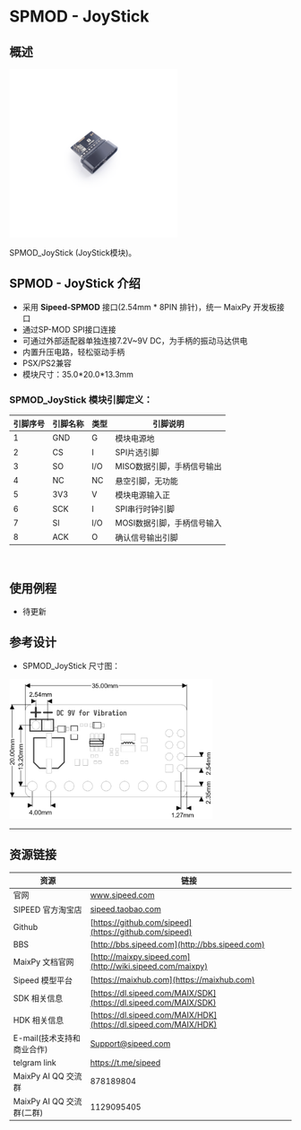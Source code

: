 # SPMOD - JoyStick


## 概述

<img src="../../assets/spmod/spmod_joystick/sp_joystick.png"  width="" height="300" />

SPMOD_JoyStick (JoyStick模块)。

## SPMOD - JoyStick 介绍

- 采用 **Sipeed-SPMOD** 接口(2.54mm * 8PIN 排针)，统一 MaixPy 开发板接口
- 通过SP-MOD SPI接口连接
- 可通过外部适配器单独连接7.2V~9V DC，为手柄的振动马达供电
- 内置升压电路，轻松驱动手柄
- PSX/PS2兼容
- 模块尺寸：35.0\*20.0\*13.3mm


###  SPMOD_JoyStick 模块引脚定义：

| 引脚序号  | 引脚名称 | 类型  | 引脚说明    |
| -------- | -------- | ---- | ---------- |
| 1 | GND | G | 模块电源地 |
| 2 | CS | I | SPI片选引脚 |
| 3 | SO | I/O | MISO数据引脚，手柄信号输出 |
| 4 | NC | NC | 悬空引脚，无功能 |
| 5 | 3V3 | V | 模块电源输入正 |
| 6 | SCK | I | SPI串行时钟引脚 |
| 7 | SI | I/O | MOSI数据引脚，手柄信号输入 |
| 8 | ACK | O | 确认信号输出引脚 |

<img src="" width="500" />


## 使用例程

- 待更新

## 参考设计

- SPMOD_JoyStick 尺寸图：

<img src="../../assets/spmod/spmod_joystick/sipeed_spmod_joystick.png" height="250" />

-----

## 资源链接

| 资源 | 链接 |
| --- | --- |
| 官网 | www.sipeed.com |
| SIPEED 官方淘宝店 |[sipeed.taobao.com](sipeed.taobao.com) |
|Github | [https://github.com/sipeed](https://github.com/sipeed) |
|BBS | [http://bbs.sipeed.com](http://bbs.sipeed.com) |
|MaixPy 文档官网 | [http://maixpy.sipeed.com](http://wiki.sipeed.com/maixpy) |
|Sipeed 模型平台 | [https://maixhub.com](https://maixhub.com) |
|SDK 相关信息 | [https://dl.sipeed.com/MAIX/SDK](https://dl.sipeed.com/MAIX/SDK) |
|HDK 相关信息 | [https://dl.sipeed.com/MAIX/HDK](https://dl.sipeed.com/MAIX/HDK) |
|E-mail(技术支持和商业合作) | [Support@sipeed.com](mailto:support@sipeed.com) |
|telgram link | https://t.me/sipeed |
|MaixPy AI QQ 交流群 | 878189804 |
|MaixPy AI QQ 交流群(二群) | 1129095405 |
